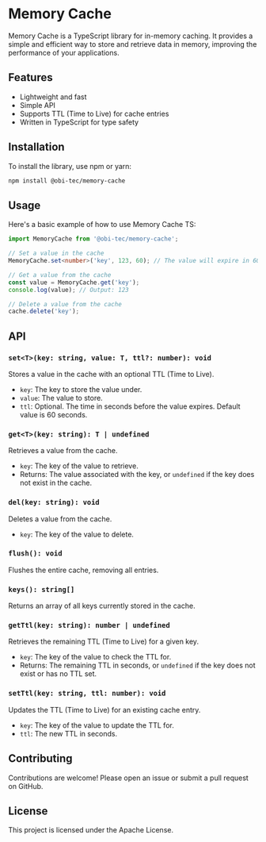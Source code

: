 # Memory Cache

Memory Cache is a TypeScript library for in-memory caching. It provides a simple and efficient way to store and retrieve data in memory, improving the performance of your applications.

## Features

- Lightweight and fast
- Simple API
- Supports TTL (Time to Live) for cache entries
- Written in TypeScript for type safety

## Installation

To install the library, use npm or yarn:

```bash
npm install @obi-tec/memory-cache
```

## Usage

Here's a basic example of how to use Memory Cache TS:

```typescript
import MemoryCache from '@obi-tec/memory-cache';

// Set a value in the cache
MemoryCache.set<number>('key', 123, 60); // The value will expire in 60 seconds

// Get a value from the cache
const value = MemoryCache.get('key');
console.log(value); // Output: 123

// Delete a value from the cache
cache.delete('key');
```

## API

### `set<T>(key: string, value: T, ttl?: number): void`

Stores a value in the cache with an optional TTL (Time to Live).

- `key`: The key to store the value under.
- `value`: The value to store.
- `ttl`: Optional. The time in seconds before the value expires. Default value is 60 seconds.

### `get<T>(key: string): T | undefined`

Retrieves a value from the cache.

- `key`: The key of the value to retrieve.
- Returns: The value associated with the key, or `undefined` if the key does not exist in the cache.


### `del(key: string): void`

Deletes a value from the cache.

- `key`: The key of the value to delete.

### `flush(): void`

Flushes the entire cache, removing all entries.

### `keys(): string[]`

Returns an array of all keys currently stored in the cache.

### `getTtl(key: string): number | undefined`

Retrieves the remaining TTL (Time to Live) for a given key.

- `key`: The key of the value to check the TTL for.
- Returns: The remaining TTL in seconds, or `undefined` if the key does not exist or has no TTL set.

### `setTtl(key: string, ttl: number): void`

Updates the TTL (Time to Live) for an existing cache entry.

- `key`: The key of the value to update the TTL for.
- `ttl`: The new TTL in seconds.

## Contributing

Contributions are welcome! Please open an issue or submit a pull request on GitHub.

## License

This project is licensed under the Apache License.